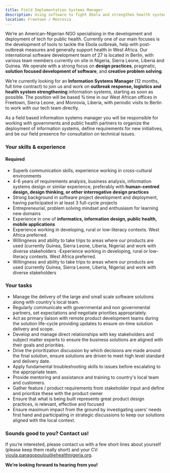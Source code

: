 ```yaml
---
title: Field Implementation Systems Manager
description: Using software to fight Ebola and strengthen health systems in West Africa
location: Freetown / Monrovia
---
```


We’re an American-Nigerian NGO specialising in the development and deployment of tech for public health. Currently one of our main focuses is the development of tools to tackle the Ebola outbreak, help with post-outbreak measures and generally support health in West Africa. Our international software development team of 27 is located in Berlin, with various team members currently on site in Nigeria, Sierra Leone, Liberia and Guinea. We operate with a strong focus on __design practices__, pragmatic, __solution focused development of software__, and __creative problem solving__.

We’re currently looking for an __Information Systems Manager__ (12 months, full time contract) to join us and work on __outbreak response, logistics and health system strengthening__ information systems, starting as soon as possible. The position will be based ¾ time in our West African offices in Freetown, Sierra Leone, and Monrovia, Liberia, with periodic visits to Berlin to work with our tech team directly.

As a field based information systems manager you will be responsible for working with governments and public health partners to organize the deployment of information systems, define requirements for new initiatives, and be our field presence for consultation on technical issues.



### Your skills & experience

#### Required
- Superb communication skills, experience working in cross-cultural environments
- 4-6 years of requirements analysis, business analysis, information systems design or similar experience, preferably with __human-centred design, design thinking, or other interrogative design practices__
- Strong background in software project development and deployment, having participated in at least 3 full-cycle projects
- Entrepreneurial, problem solving mindset and enthusiasm for learning new domains
- Experience in one of __informatics, information design, public health, mobile applications__
- Experience working in developing, rural or low-literacy contexts. West Africa preferred.
- Willingness and ability to  take trips to areas where our products are used (currently Guinea, Sierra Leone, Liberia, Nigeria) and work with diverse stakeholders
-Experience working in developing, rural or low-literacy contexts. West Africa preferred.
- Willingness and ability to  take trips to areas where our products are used (currently Guinea, Sierra Leone, Liberia, Nigeria) and work with diverse stakeholders


### Your tasks

- Manage the delivery of the large and small scale software solutions along with country's local team.
- Regularly communicate with governmental and non governmental partners, set expectations and negotiate priorities appropriately.
- Act as primary liaison with remote product development teams during the solution life-cycle providing updates to ensure on-time solution delivery and scope.
- Develop and manage direct relationships with key stakeholders and subject matter experts to ensure the business solutions are aligned with their goals and priorities.
- Drive the prioritization discussion by which decisions are made around the final solution, ensure solutions are driven to meet high level standard and delivery date.
- Apply fundamental troubleshooting skills to issues before escalating to the appropriate team.
- Provide mentoring and assistance and training to country's local team and customers.
- Gather feature / product requirements from stakeholder input and define and prioritize these with the product owner
- Ensure that what is being built represents great product design practices, is relevant, effective and focused
- Ensure maximum impact from the ground by investigating users’ needs first hand and participating in strategic discussions to keep our solutions aligned with the local context.


### Sounds good to you? Contact us!

If you’re interested, please contact us with a few short lines about yourself (please keep them really short) and your CV: yioula.panagopoulou@ehealthnigeria.org.

__We’re looking forward to hearing from you!__
